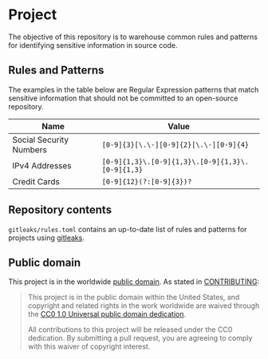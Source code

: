 # Project
The objective of this repository is to warehouse common rules and patterns for identifying sensitive information in source code.

## Rules and Patterns

The examples in the table below are Regular Expression patterns that match sensitive information that should not be committed to an open-source repository.

|Name|Value|
|--|--|
|Social Security Numbers|`[0-9]{3}[\.\-][0-9]{2}[\.\-][0-9]{4}`|
|IPv4 Addresses|`[0-9]{1,3}\.[0-9]{1,3}\.[0-9]{1,3}\.[0-9]{1,3}`|
|Credit Cards|`[0-9]{12}(?:[0-9]{3})?`|

## Repository contents

`gitleaks/rules.toml` contains an up-to-date list of rules and patterns for projects using [gitleaks](https://github.com/zricethezav/gitleaks).

## Public domain

This project is in the worldwide [public domain](LICENSE.md). As stated in [CONTRIBUTING](CONTRIBUTING.md):

> This project is in the public domain within the United States, and copyright and related rights in the work worldwide are waived through the [CC0 1.0 Universal public domain dedication](https://creativecommons.org/publicdomain/zero/1.0/).
>
> All contributions to this project will be released under the CC0 dedication. By submitting a pull request, you are agreeing to comply with this waiver of copyright interest.